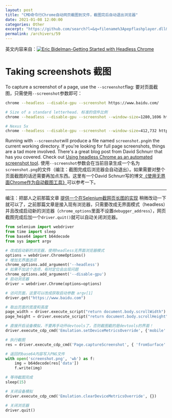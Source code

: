 ```yaml
---
layout: post
title: "CMD命令行Chrome自动网页截图到文件，截图完后自动退出浏览器"
date: 2021-01-08 12:00:00
categories: Other
excerpt: "https://github.com/search?l=&q=filename%3Apepflashplayer.dll&type=code，点开看一下分支名字，看下有没有Releases，如果有的话访问https://cdn.jsdelivr.net/gh/用户名或组织名/仓库名@分支名/路径/pepflashplayer.dll就可以下载了。如果有需要manifest.json的话试着把最后的文件名改成这个，可能会报“Couldn't find the requested file”。如果报的话就再换一个搜索结果看看。"
permalink: /archivers/59
---
```


英文内容来自：[![Eric Bidelman-Getting Started with Headless Chrome](https://img.shields.io/badge/Eric%20Bidelman-Getting%20Started%20with%20Headless%20Chrome-brightgreen)](https://developers.google.com/web/updates/2017/04/headless-chrome?hl=en#screenshots)

# Taking screenshots 截图
To capture a screenshot of a page, use the ```--screenshot```flag:
要对页面截图，只需使用```--screenshot```参数即可：

```bash
chrome --headless --disable-gpu --screenshot https://www.baidu.com/

# Size of a standard letterhead. 标准的信件比例
chrome --headless --disable-gpu --screenshot --window-size=1280,1696 https://www.baidu.com/

# Nexus 5x
chrome --headless --disable-gpu --screenshot --window-size=412,732 https://www.baidu.com/
```
Running with ```--screenshot```will produce a file named ```screenshot.png```in the current working directory. If you're looking for full page screenshots, things are a tad more involved. There's a great blog post from David Schnurr that has you covered. Check out [Using headless Chrome as an automated screenshot tool](https://medium.com/@dschnr/using-headless-chrome-as-an-automated-screenshot-tool-4b07dffba79a).
使用```--screenshot```参数会在当前目录生成一个名为```screenshot.png```的文件（编注：截图完成后浏览器会自动退出）。如果需要对整个页面截图的话还需要再加点东西。这里有一个David Schnurr写的博文[《使用无界面Chrome作为自动截图工具》](https://medium.com/@dschnr/using-headless-chrome-as-an-automated-screenshot-tool-4b07dffba79a)可以参考一下。

---

编注：把鄙人之前那篇文章 [提供一个在Selenium截网页长图的实现](https://blog.csdn.net/qq_35977139/article/details/111552903) 稍微改动一下就可以了，之前那篇文章是接入现有浏览器，只需要改成无界面模式（headless）并且改成启动新的浏览器（```chrome_options```里面不设置```debugger_address```），网页截图完成后加一个```driver.quit()```就可以自动关闭浏览器。

```python
from selenium import webdriver
from time import sleep
from base64 import b64decode
from sys import argv

# 改成启动新的浏览器，使用headless无界面浏览器模式
options = webdriver.ChromeOptions() 
# 增加无界面选项
chrome_options.add_argument('--headless') 
# 如果不加这个选项，有时定位会出现问题
chrome_options.add_argument('--disable-gpu') 
# 启动浏览器
driver = webdriver.Chrome(options=options)

# 访问页面，这里可以改成获取启动参数 argv[1]
driver.get("https://www.baidu.com")

# 取出页面的宽度和高度
page_width = driver.execute_script("return document.body.scrollWidth")
page_height = driver.execute_script("return document.body.scrollHeight")

# 直接开启设备模拟，不要再手动开devtools了，否则截图截的是devtools的界面！
driver.execute_cdp_cmd('Emulation.setDeviceMetricsOverride', {'mobile':False, 'width':page_width, 'height':page_height, 'deviceScaleFactor': 1})

# 执行截图
res = driver.execute_cdp_cmd('Page.captureScreenshot', { 'fromSurface': True})

# 返回的base64内容写入PNG文件
with open('screenshot.png', 'wb') as f:
    img = b64decode(res['data'])
    f.write(img)

# 等待截图完成
sleep(15)

# 关闭设备模拟
driver.execute_cdp_cmd('Emulation.clearDeviceMetricsOverride', {})

# 关闭浏览器
driver.quit()
```